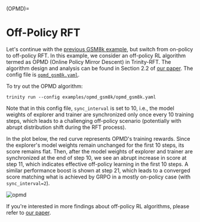 (OPMD)=
# Off-Policy RFT


Let's continue with the [previous GSM8k example](./example_reasoning_basic.md), but switch from on-policy to off-policy RFT.
In this example, we consider an off-policy RL algorithm termed as OPMD (Online Policy Mirror Descent) in Trinity-RFT.
The algorithm design and analysis can be found in Section 2.2 of [our paper](https://arxiv.org/abs/2509.24203).
The config file is [`opmd_gsm8k.yaml`](https://github.com/modelscope/Trinity-RFT/blob/main/examples/opmd_gsm8k/opmd_gsm8k.yaml).

To try out the OPMD algorithm:
```shell
trinity run --config examples/opmd_gsm8k/opmd_gsm8k.yaml
```

Note that in this config file, `sync_interval` is set to 10, i.e., the model weights of explorer and trainer are synchronized only once every 10 training steps, which leads to a challenging off-policy scenario (potentially with abrupt distribution shift during the RFT process).


In the plot below, the red curve represents OPMD's training rewards.
Since the explorer's model weights remain unchanged for the first 10 steps, its score remains flat.
Then, after the model weights of explorer and trainer are synchronized at the end of step 10, we see an abrupt increase in score at step 11, which indicates effective off-policy learning in the first 10 steps.
A similar performance boost is shown at step 21, which leads to a converged score matching what is achieved by GRPO in a mostly on-policy case (with `sync_interval=2`).


![opmd](../../assets/opmd-curve.png)

If you're interested in more findings about off-policy RL algorithms, please refer to [our paper](https://arxiv.org/abs/2509.24203).
